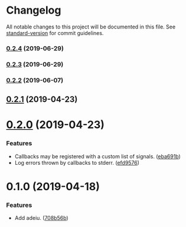 # Changelog

All notable changes to this project will be documented in this file. See [standard-version](https://github.com/conventional-changelog/standard-version) for commit guidelines.

### [0.2.4](https://github.com/darkobits/adeiu/compare/v0.2.3...v0.2.4) (2019-06-29)



### [0.2.3](https://github.com/darkobits/adeiu/compare/v0.2.2...v0.2.3) (2019-06-29)



### [0.2.2](https://github.com/darkobits/adeiu/compare/v0.2.1...v0.2.2) (2019-06-07)



## [0.2.1](https://github.com/darkobits/adeiu/compare/v0.2.0...v0.2.1) (2019-04-23)



# [0.2.0](https://github.com/darkobits/adeiu/compare/v0.1.0...v0.2.0) (2019-04-23)


### Features

* Callbacks may be registered with a custom list of signals. ([eba691b](https://github.com/darkobits/adeiu/commit/eba691b))
* Log errors thrown by callbacks to stderr. ([efd9576](https://github.com/darkobits/adeiu/commit/efd9576))



# 0.1.0 (2019-04-18)


### Features

* Add adeiu. ([708b56b](https://github.com/darkobits/adeiu/commit/708b56b))
